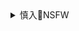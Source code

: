 <details><summary>慎入🔞NSFW</summary>

Not Safe For Work
![](https://upload.wikimedia.org/wikipedia/commons/thumb/d/d3/Biohazard_Symbol_Specification.png/210px-Biohazard_Symbol_Specification.png)

<details><summary><b>风险自理Use At Your Own Risk🈲</summary>

### オナ禁してきた童貞生徒に性教育する淫乱なムチムチ痴女教師がぶっかけオナニーレッスンさせ複数セックス！
http://oreno-erohon.com/content/234076
<section class="entry-content">
<img width="717" height="1024" class="alignnone size-large wp-image-234077" alt="【エロ漫画】オナ禁してきた童貞生徒に性教育する淫乱なムチムチ痴女教師がぶっかけオナニーレッスンさせ複数セックス！" src="http://img.oreno-erohon.com/wp-content/uploads/2020/03/1583743011-717x1024.jpg" srcset="http://img.oreno-erohon.com/wp-content/uploads/2020/03/1583743011.jpg 717w, http://img.oreno-erohon.com/wp-content/uploads/2020/03/1583743011-210x300.jpg 210w" sizes="(max-width: 717px) 100vw, 717px">

<dl class="cft cft0">
</dl>
<img width="717" height="1024" class="alignnone size-large wp-image-234078" alt="【エロ漫画】オナ禁してきた童貞生徒に性教育する淫乱なムチムチ痴女教師がぶっかけオナニーレッスンさせ複数セックス！" src="http://img.oreno-erohon.com/wp-content/uploads/2020/03/1583743015-717x1024.jpg" srcset="http://img.oreno-erohon.com/wp-content/uploads/2020/03/1583743015.jpg 717w, http://img.oreno-erohon.com/wp-content/uploads/2020/03/1583743015-210x300.jpg 210w" sizes="(max-width: 717px) 100vw, 717px">
<img width="717" height="1024" class="alignnone size-large wp-image-234079" alt="【エロ漫画】オナ禁してきた童貞生徒に性教育する淫乱なムチムチ痴女教師がぶっかけオナニーレッスンさせ複数セックス！" src="http://img.oreno-erohon.com/wp-content/uploads/2020/03/1583743019-717x1024.jpg" srcset="http://img.oreno-erohon.com/wp-content/uploads/2020/03/1583743019.jpg 717w, http://img.oreno-erohon.com/wp-content/uploads/2020/03/1583743019-210x300.jpg 210w" sizes="(max-width: 717px) 100vw, 717px">
<img width="717" height="1024" class="alignnone size-large wp-image-234080" alt="【エロ漫画】オナ禁してきた童貞生徒に性教育する淫乱なムチムチ痴女教師がぶっかけオナニーレッスンさせ複数セックス！" src="http://img.oreno-erohon.com/wp-content/uploads/2020/03/1583743024-717x1024.jpg" srcset="http://img.oreno-erohon.com/wp-content/uploads/2020/03/1583743024.jpg 717w, http://img.oreno-erohon.com/wp-content/uploads/2020/03/1583743024-210x300.jpg 210w" sizes="(max-width: 717px) 100vw, 717px">
<img width="717" height="1024" class="alignnone size-large wp-image-234081" alt="【エロ漫画】オナ禁してきた童貞生徒に性教育する淫乱なムチムチ痴女教師がぶっかけオナニーレッスンさせ複数セックス！" src="http://img.oreno-erohon.com/wp-content/uploads/2020/03/1583743028-717x1024.jpg" srcset="http://img.oreno-erohon.com/wp-content/uploads/2020/03/1583743028.jpg 717w, http://img.oreno-erohon.com/wp-content/uploads/2020/03/1583743028-210x300.jpg 210w" sizes="(max-width: 717px) 100vw, 717px">
<img width="717" height="1024" class="alignnone size-large wp-image-234082" alt="【エロ漫画】オナ禁してきた童貞生徒に性教育する淫乱なムチムチ痴女教師がぶっかけオナニーレッスンさせ複数セックス！" src="http://img.oreno-erohon.com/wp-content/uploads/2020/03/1583743034-717x1024.jpg" srcset="http://img.oreno-erohon.com/wp-content/uploads/2020/03/1583743034.jpg 717w, http://img.oreno-erohon.com/wp-content/uploads/2020/03/1583743034-210x300.jpg 210w" sizes="(max-width: 717px) 100vw, 717px">
<img width="717" height="1024" class="alignnone size-large wp-image-234083" alt="【エロ漫画】オナ禁してきた童貞生徒に性教育する淫乱なムチムチ痴女教師がぶっかけオナニーレッスンさせ複数セックス！" src="http://img.oreno-erohon.com/wp-content/uploads/2020/03/1583743039-717x1024.jpg" srcset="http://img.oreno-erohon.com/wp-content/uploads/2020/03/1583743039.jpg 717w, http://img.oreno-erohon.com/wp-content/uploads/2020/03/1583743039-210x300.jpg 210w" sizes="(max-width: 717px) 100vw, 717px">
<img width="717" height="1024" class="alignnone size-large wp-image-234084" alt="【エロ漫画】オナ禁してきた童貞生徒に性教育する淫乱なムチムチ痴女教師がぶっかけオナニーレッスンさせ複数セックス！" src="http://img.oreno-erohon.com/wp-content/uploads/2020/03/1583743043-717x1024.jpg" srcset="http://img.oreno-erohon.com/wp-content/uploads/2020/03/1583743043.jpg 717w, http://img.oreno-erohon.com/wp-content/uploads/2020/03/1583743043-210x300.jpg 210w" sizes="(max-width: 717px) 100vw, 717px">
<img width="717" height="1024" class="alignnone size-large wp-image-234085" alt="【エロ漫画】オナ禁してきた童貞生徒に性教育する淫乱なムチムチ痴女教師がぶっかけオナニーレッスンさせ複数セックス！" src="http://img.oreno-erohon.com/wp-content/uploads/2020/03/1583743047-717x1024.jpg" srcset="http://img.oreno-erohon.com/wp-content/uploads/2020/03/1583743047.jpg 717w, http://img.oreno-erohon.com/wp-content/uploads/2020/03/1583743047-210x300.jpg 210w" sizes="(max-width: 717px) 100vw, 717px">
<img width="717" height="1024" class="alignnone size-large wp-image-234086" alt="【エロ漫画】オナ禁してきた童貞生徒に性教育する淫乱なムチムチ痴女教師がぶっかけオナニーレッスンさせ複数セックス！" src="http://img.oreno-erohon.com/wp-content/uploads/2020/03/1583743051-717x1024.jpg" srcset="http://img.oreno-erohon.com/wp-content/uploads/2020/03/1583743051.jpg 717w, http://img.oreno-erohon.com/wp-content/uploads/2020/03/1583743051-210x300.jpg 210w" sizes="(max-width: 717px) 100vw, 717px">
<img width="717" height="1024" class="alignnone size-large wp-image-234087" alt="【エロ漫画】オナ禁してきた童貞生徒に性教育する淫乱なムチムチ痴女教師がぶっかけオナニーレッスンさせ複数セックス！" src="http://img.oreno-erohon.com/wp-content/uploads/2020/03/1583743056-717x1024.jpg" srcset="http://img.oreno-erohon.com/wp-content/uploads/2020/03/1583743056.jpg 717w, http://img.oreno-erohon.com/wp-content/uploads/2020/03/1583743056-210x300.jpg 210w" sizes="(max-width: 717px) 100vw, 717px">
<img width="717" height="1024" class="alignnone size-large wp-image-234088" alt="【エロ漫画】オナ禁してきた童貞生徒に性教育する淫乱なムチムチ痴女教師がぶっかけオナニーレッスンさせ複数セックス！" src="http://img.oreno-erohon.com/wp-content/uploads/2020/03/1583743061-717x1024.jpg" srcset="http://img.oreno-erohon.com/wp-content/uploads/2020/03/1583743061.jpg 717w, http://img.oreno-erohon.com/wp-content/uploads/2020/03/1583743061-210x300.jpg 210w" sizes="(max-width: 717px) 100vw, 717px">
<img width="717" height="1024" class="alignnone size-large wp-image-234089" alt="【エロ漫画】オナ禁してきた童貞生徒に性教育する淫乱なムチムチ痴女教師がぶっかけオナニーレッスンさせ複数セックス！" src="http://img.oreno-erohon.com/wp-content/uploads/2020/03/1583743065-717x1024.jpg" srcset="http://img.oreno-erohon.com/wp-content/uploads/2020/03/1583743065.jpg 717w, http://img.oreno-erohon.com/wp-content/uploads/2020/03/1583743065-210x300.jpg 210w" sizes="(max-width: 717px) 100vw, 717px">
<img width="717" height="1024" class="alignnone size-large wp-image-234090" alt="【エロ漫画】オナ禁してきた童貞生徒に性教育する淫乱なムチムチ痴女教師がぶっかけオナニーレッスンさせ複数セックス！" src="http://img.oreno-erohon.com/wp-content/uploads/2020/03/1583743069-717x1024.jpg" srcset="http://img.oreno-erohon.com/wp-content/uploads/2020/03/1583743069.jpg 717w, http://img.oreno-erohon.com/wp-content/uploads/2020/03/1583743069-210x300.jpg 210w" sizes="(max-width: 717px) 100vw, 717px">
<img width="717" height="1024" class="alignnone size-large wp-image-234091" alt="【エロ漫画】オナ禁してきた童貞生徒に性教育する淫乱なムチムチ痴女教師がぶっかけオナニーレッスンさせ複数セックス！" src="http://img.oreno-erohon.com/wp-content/uploads/2020/03/1583743074-717x1024.jpg" srcset="http://img.oreno-erohon.com/wp-content/uploads/2020/03/1583743074.jpg 717w, http://img.oreno-erohon.com/wp-content/uploads/2020/03/1583743074-210x300.jpg 210w" sizes="(max-width: 717px) 100vw, 717px">
<img width="717" height="1024" class="alignnone size-large wp-image-234092" alt="【エロ漫画】オナ禁してきた童貞生徒に性教育する淫乱なムチムチ痴女教師がぶっかけオナニーレッスンさせ複数セックス！" src="http://img.oreno-erohon.com/wp-content/uploads/2020/03/1583743079-717x1024.jpg" srcset="http://img.oreno-erohon.com/wp-content/uploads/2020/03/1583743079.jpg 717w, http://img.oreno-erohon.com/wp-content/uploads/2020/03/1583743079-210x300.jpg 210w" sizes="(max-width: 717px) 100vw, 717px">
<img width="717" height="1024" class="alignnone size-large wp-image-234093" alt="【エロ漫画】オナ禁してきた童貞生徒に性教育する淫乱なムチムチ痴女教師がぶっかけオナニーレッスンさせ複数セックス！" src="http://img.oreno-erohon.com/wp-content/uploads/2020/03/1583743084-717x1024.jpg" srcset="http://img.oreno-erohon.com/wp-content/uploads/2020/03/1583743084.jpg 717w, http://img.oreno-erohon.com/wp-content/uploads/2020/03/1583743084-210x300.jpg 210w" sizes="(max-width: 717px) 100vw, 717px">
<img width="717" height="1024" class="alignnone size-large wp-image-234094" alt="【エロ漫画】オナ禁してきた童貞生徒に性教育する淫乱なムチムチ痴女教師がぶっかけオナニーレッスンさせ複数セックス！" src="http://img.oreno-erohon.com/wp-content/uploads/2020/03/1583743088-717x1024.jpg" srcset="http://img.oreno-erohon.com/wp-content/uploads/2020/03/1583743088.jpg 717w, http://img.oreno-erohon.com/wp-content/uploads/2020/03/1583743088-210x300.jpg 210w" sizes="(max-width: 717px) 100vw, 717px">
<img width="717" height="1024" class="alignnone size-large wp-image-234095" alt="【エロ漫画】オナ禁してきた童貞生徒に性教育する淫乱なムチムチ痴女教師がぶっかけオナニーレッスンさせ複数セックス！" src="http://img.oreno-erohon.com/wp-content/uploads/2020/03/1583743093-717x1024.jpg" srcset="http://img.oreno-erohon.com/wp-content/uploads/2020/03/1583743093.jpg 717w, http://img.oreno-erohon.com/wp-content/uploads/2020/03/1583743093-210x300.jpg 210w" sizes="(max-width: 717px) 100vw, 717px">
<img width="717" height="1024" class="alignnone size-large wp-image-234096" alt="【エロ漫画】オナ禁してきた童貞生徒に性教育する淫乱なムチムチ痴女教師がぶっかけオナニーレッスンさせ複数セックス！" src="http://img.oreno-erohon.com/wp-content/uploads/2020/03/1583743097-717x1024.jpg" srcset="http://img.oreno-erohon.com/wp-content/uploads/2020/03/1583743097.jpg 717w, http://img.oreno-erohon.com/wp-content/uploads/2020/03/1583743097-210x300.jpg 210w" sizes="(max-width: 717px) 100vw, 717px">
</section>

### キモ男にチンポジャンキーに調教され仕込み玩具で彼氏とデートする牝豚ビッチが肉棒を求め白濁にまみれる！
http://oreno-erohon.com/content/234415
<section class="entry-content">
<img width="721" height="1024" class="alignnone size-large wp-image-234416" alt="【エロ漫画】キモ男にチンポジャンキーに調教され仕込み玩具で彼氏とデートする牝豚ビッチが肉棒を求め白濁にまみれる！" src="http://img.oreno-erohon.com/wp-content/uploads/2020/03/1584347064-721x1024.jpg" srcset="http://img.oreno-erohon.com/wp-content/uploads/2020/03/1584347064.jpg 721w, http://img.oreno-erohon.com/wp-content/uploads/2020/03/1584347064-211x300.jpg 211w" sizes="(max-width: 721px) 100vw, 721px">
<dl class="cft cft0">
</dl>
<img width="721" height="1024" class="alignnone size-large wp-image-234417" alt="【エロ漫画】キモ男にチンポジャンキーに調教され仕込み玩具で彼氏とデートする牝豚ビッチが肉棒を求め白濁にまみれる！" src="http://img.oreno-erohon.com/wp-content/uploads/2020/03/1584347068-721x1024.jpg" srcset="http://img.oreno-erohon.com/wp-content/uploads/2020/03/1584347068.jpg 721w, http://img.oreno-erohon.com/wp-content/uploads/2020/03/1584347068-211x300.jpg 211w" sizes="(max-width: 721px) 100vw, 721px">
<img width="721" height="1024" class="alignnone size-large wp-image-234418" alt="【エロ漫画】キモ男にチンポジャンキーに調教され仕込み玩具で彼氏とデートする牝豚ビッチが肉棒を求め白濁にまみれる！" src="http://img.oreno-erohon.com/wp-content/uploads/2020/03/1584347072-721x1024.jpg" srcset="http://img.oreno-erohon.com/wp-content/uploads/2020/03/1584347072.jpg 721w, http://img.oreno-erohon.com/wp-content/uploads/2020/03/1584347072-211x300.jpg 211w" sizes="(max-width: 721px) 100vw, 721px">
<img width="721" height="1024" class="alignnone size-large wp-image-234419" alt="【エロ漫画】キモ男にチンポジャンキーに調教され仕込み玩具で彼氏とデートする牝豚ビッチが肉棒を求め白濁にまみれる！" src="http://img.oreno-erohon.com/wp-content/uploads/2020/03/1584347075-721x1024.jpg" srcset="http://img.oreno-erohon.com/wp-content/uploads/2020/03/1584347075.jpg 721w, http://img.oreno-erohon.com/wp-content/uploads/2020/03/1584347075-211x300.jpg 211w" sizes="(max-width: 721px) 100vw, 721px">
<img width="721" height="1024" class="alignnone size-large wp-image-234420" alt="【エロ漫画】キモ男にチンポジャンキーに調教され仕込み玩具で彼氏とデートする牝豚ビッチが肉棒を求め白濁にまみれる！" src="http://img.oreno-erohon.com/wp-content/uploads/2020/03/1584347079-721x1024.jpg" srcset="http://img.oreno-erohon.com/wp-content/uploads/2020/03/1584347079.jpg 721w, http://img.oreno-erohon.com/wp-content/uploads/2020/03/1584347079-211x300.jpg 211w" sizes="(max-width: 721px) 100vw, 721px">
<img width="721" height="1024" class="alignnone size-large wp-image-234421" alt="【エロ漫画】キモ男にチンポジャンキーに調教され仕込み玩具で彼氏とデートする牝豚ビッチが肉棒を求め白濁にまみれる！" src="http://img.oreno-erohon.com/wp-content/uploads/2020/03/1584347083-721x1024.jpg" srcset="http://img.oreno-erohon.com/wp-content/uploads/2020/03/1584347083.jpg 721w, http://img.oreno-erohon.com/wp-content/uploads/2020/03/1584347083-211x300.jpg 211w" sizes="(max-width: 721px) 100vw, 721px">
<img width="721" height="1024" class="alignnone size-large wp-image-234422" alt="【エロ漫画】キモ男にチンポジャンキーに調教され仕込み玩具で彼氏とデートする牝豚ビッチが肉棒を求め白濁にまみれる！" src="http://img.oreno-erohon.com/wp-content/uploads/2020/03/1584347087-721x1024.jpg" srcset="http://img.oreno-erohon.com/wp-content/uploads/2020/03/1584347087.jpg 721w, http://img.oreno-erohon.com/wp-content/uploads/2020/03/1584347087-211x300.jpg 211w" sizes="(max-width: 721px) 100vw, 721px">
<img width="721" height="1024" class="alignnone size-large wp-image-234423" alt="【エロ漫画】キモ男にチンポジャンキーに調教され仕込み玩具で彼氏とデートする牝豚ビッチが肉棒を求め白濁にまみれる！" src="http://img.oreno-erohon.com/wp-content/uploads/2020/03/1584347090-721x1024.jpg" srcset="http://img.oreno-erohon.com/wp-content/uploads/2020/03/1584347090.jpg 721w, http://img.oreno-erohon.com/wp-content/uploads/2020/03/1584347090-211x300.jpg 211w" sizes="(max-width: 721px) 100vw, 721px">
<img width="721" height="1024" class="alignnone size-large wp-image-234424" alt="【エロ漫画】キモ男にチンポジャンキーに調教され仕込み玩具で彼氏とデートする牝豚ビッチが肉棒を求め白濁にまみれる！" src="http://img.oreno-erohon.com/wp-content/uploads/2020/03/1584347095-721x1024.jpg" srcset="http://img.oreno-erohon.com/wp-content/uploads/2020/03/1584347095.jpg 721w, http://img.oreno-erohon.com/wp-content/uploads/2020/03/1584347095-211x300.jpg 211w" sizes="(max-width: 721px) 100vw, 721px">
<img width="721" height="1024" class="alignnone size-large wp-image-234425" alt="【エロ漫画】キモ男にチンポジャンキーに調教され仕込み玩具で彼氏とデートする牝豚ビッチが肉棒を求め白濁にまみれる！" src="http://img.oreno-erohon.com/wp-content/uploads/2020/03/1584347098-721x1024.jpg" srcset="http://img.oreno-erohon.com/wp-content/uploads/2020/03/1584347098.jpg 721w, http://img.oreno-erohon.com/wp-content/uploads/2020/03/1584347098-211x300.jpg 211w" sizes="(max-width: 721px) 100vw, 721px">
<img width="721" height="1024" class="alignnone size-large wp-image-234426" alt="【エロ漫画】キモ男にチンポジャンキーに調教され仕込み玩具で彼氏とデートする牝豚ビッチが肉棒を求め白濁にまみれる！" src="http://img.oreno-erohon.com/wp-content/uploads/2020/03/1584347102-721x1024.jpg" srcset="http://img.oreno-erohon.com/wp-content/uploads/2020/03/1584347102.jpg 721w, http://img.oreno-erohon.com/wp-content/uploads/2020/03/1584347102-211x300.jpg 211w" sizes="(max-width: 721px) 100vw, 721px">
<img width="721" height="1024" class="alignnone size-large wp-image-234427" alt="【エロ漫画】キモ男にチンポジャンキーに調教され仕込み玩具で彼氏とデートする牝豚ビッチが肉棒を求め白濁にまみれる！" src="http://img.oreno-erohon.com/wp-content/uploads/2020/03/1584347106-721x1024.jpg" srcset="http://img.oreno-erohon.com/wp-content/uploads/2020/03/1584347106.jpg 721w, http://img.oreno-erohon.com/wp-content/uploads/2020/03/1584347106-211x300.jpg 211w" sizes="(max-width: 721px) 100vw, 721px">
<img width="721" height="1024" class="alignnone size-large wp-image-234428" alt="【エロ漫画】キモ男にチンポジャンキーに調教され仕込み玩具で彼氏とデートする牝豚ビッチが肉棒を求め白濁にまみれる！" src="http://img.oreno-erohon.com/wp-content/uploads/2020/03/1584347109-721x1024.jpg" srcset="http://img.oreno-erohon.com/wp-content/uploads/2020/03/1584347109.jpg 721w, http://img.oreno-erohon.com/wp-content/uploads/2020/03/1584347109-211x300.jpg 211w" sizes="(max-width: 721px) 100vw, 721px">
<img width="721" height="1024" class="alignnone size-large wp-image-234429" alt="【エロ漫画】キモ男にチンポジャンキーに調教され仕込み玩具で彼氏とデートする牝豚ビッチが肉棒を求め白濁にまみれる！" src="http://img.oreno-erohon.com/wp-content/uploads/2020/03/1584347114-721x1024.jpg" srcset="http://img.oreno-erohon.com/wp-content/uploads/2020/03/1584347114.jpg 721w, http://img.oreno-erohon.com/wp-content/uploads/2020/03/1584347114-211x300.jpg 211w" sizes="(max-width: 721px) 100vw, 721px">
<img width="721" height="1024" class="alignnone size-large wp-image-234430" alt="【エロ漫画】キモ男にチンポジャンキーに調教され仕込み玩具で彼氏とデートする牝豚ビッチが肉棒を求め白濁にまみれる！" src="http://img.oreno-erohon.com/wp-content/uploads/2020/03/1584347118-721x1024.jpg" srcset="http://img.oreno-erohon.com/wp-content/uploads/2020/03/1584347118.jpg 721w, http://img.oreno-erohon.com/wp-content/uploads/2020/03/1584347118-211x300.jpg 211w" sizes="(max-width: 721px) 100vw, 721px">
<img width="721" height="1024" class="alignnone size-large wp-image-234431" alt="【エロ漫画】キモ男にチンポジャンキーに調教され仕込み玩具で彼氏とデートする牝豚ビッチが肉棒を求め白濁にまみれる！" src="http://img.oreno-erohon.com/wp-content/uploads/2020/03/1584347121-721x1024.jpg" srcset="http://img.oreno-erohon.com/wp-content/uploads/2020/03/1584347121.jpg 721w, http://img.oreno-erohon.com/wp-content/uploads/2020/03/1584347121-211x300.jpg 211w" sizes="(max-width: 721px) 100vw, 721px">
</section>
</details>
</details>
